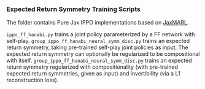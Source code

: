 ### Expected Return Symmetry Training Scripts

The folder contains Pure Jax IPPO implementations based on [JaxMARL](https://github.com/FLAIROx/JaxMARL/tree/main).

`ippo_ff_hanabi.py` trains a joint policy parameterized by a FF network with self-play.
`group_ippo_ff_hanabi_neural_symm_disc.py` trains an expected return symmetry, taking pre-trained self-play joint policies as input. The expected return symmetry can optionally be regularized to be compositional with itself.
`group_ippo_ff_hanabi_neural_symm_disc.py` trains an expected return symmetry regularized with compositionality (with pre-trained expected return symmetries, given as input) and invertibility (via a L1 reconstruction loss).